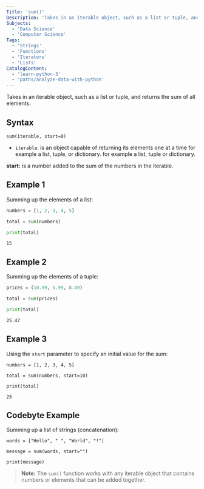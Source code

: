 ```yaml
---
Title: 'sum()'
Description: 'Takes in an iterable object, such as a list or tuple, and returns the sum of all elements.'
Subjects:
  - 'Data Science'
  - 'Computer Science'
Tags:
  - 'Strings'
  - 'Functions'
  - 'Iterators'
  - 'Lists'
CatalogContent:
  - 'learn-python-3'
  - 'paths/analyze-data-with-python'
---
```


Takes in an iterable object, such as a list or tuple, and returns the sum of all elements.

## Syntax

```pseudo
sum(iterable, start=0)
```
- `iterable`: is an object capable of returning its elements one at a time for example a list, tuple, or dictionary.
for example a list, tuple or dictionary.

**start:** is a number added to the sum of the numbers in the iterable.

## Example 1

Summing up the elements of a list:

```python
numbers = [1, 2, 3, 4, 5]

total = sum(numbers)

print(total)
```

```shell
15
```

## Example 2

Summing up the elements of a tuple:

```python
prices = (10.99, 5.99, 8.49)

total = sum(prices)

print(total)
```

```shell
25.47
```

## Example 3

Using the `start` parameter to specify an initial value for the sum:

```codebyte/python
numbers = [1, 2, 3, 4, 5]

total = sum(numbers, start=10)

print(total)
```

```shell
25
```

## Codebyte Example

Summing up a list of strings (concatenation):

```codebyte/python
words = ["Hello", " ", "World", "!"]

message = sum(words, start="")

print(message)
```


> **Note:** The `sum()` function works with any iterable object that contains numbers or elements that can be added together.
